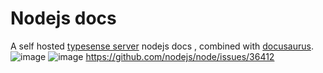 # Nodejs docs
A self hosted [typesense server](https://typesense.org/) nodejs docs , combined with [docusaurus](https://docusaurus.io/).
![image](https://user-images.githubusercontent.com/8329204/139385458-4580cf14-8b1c-4ae6-9e24-96521f540f46.png)
![image](https://user-images.githubusercontent.com/8329204/139385518-1a5be06b-9239-469f-bbbe-499250ddf4e2.png)
https://github.com/nodejs/node/issues/36412

